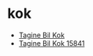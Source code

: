 # kok

 * [Tagine Bil Kok](../../index/t/tagine-bil-kok-15841.json)
 * [Tagine Bil Kok 15841](../../index/t/tagine-bil-kok-15841.json)

